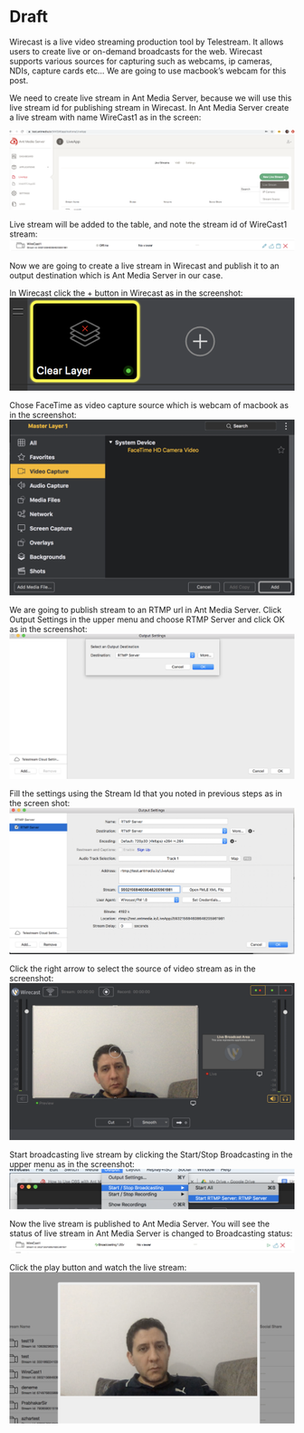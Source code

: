 # Draft

Wirecast is a live video streaming production tool by Telestream. It allows users to create live or on-demand broadcasts for the web. Wirecast supports various sources for capturing such as webcams, ip cameras, NDIs, capture cards etc… We are going to use macbook’s webcam for this post.

We need to create live stream in Ant Media Server, because we will use this live stream id for publishing stream in Wirecast. In Ant Media Server create a live stream with name WireCast1 as in the screen:

![](images/wirecast/image6.png?raw=true)

Live stream will be added to the table, and note the stream id of WireCast1 stream:
![](images/wirecast/image3.png?raw=true)


Now we are going to create a live stream in Wirecast and publish it to an output destination which is Ant Media Server in our case.

In Wirecast click the + button in Wirecast as in the screenshot:
![](images/wirecast/image4.png?raw=true)

Chose FaceTime as video capture source which is webcam of macbook as in the screenshot:
![](images/wirecast/image7.png?raw=true)

We are going to publish stream to an RTMP url in Ant Media Server. Click Output Settings in the upper menu and choose RTMP Server  and click OK as in the screenshot:
![](images/wirecast/image8.png?raw=true)

Fill the settings using the Stream Id that you noted in previous steps as in the screen shot:
![](images/wirecast/image1.png?raw=true)


Click the right arrow to select the source of video stream as in the screenshot:
![](images/wirecast/image11.png?raw=true)


Start broadcasting live stream by clicking the Start/Stop Broadcasting in the upper menu as in the screenshot:
![](images/wirecast/image2.png?raw=true)


Now the live stream is published to Ant Media Server. You will see the status of live stream in Ant Media Server is changed to Broadcasting status:
![](images/wirecast/image5.png?raw=true)


Click the play button and watch the live stream:
![](images/wirecast/image9.png?raw=true)